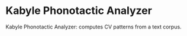 # Kabyle Phonotactic Analyzer

Kabyle Phonotactic Analyzer: computes CV patterns from a text corpus.
